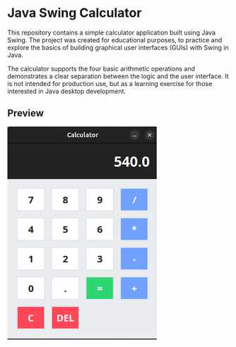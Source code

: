 # Java Swing Calculator

This repository contains a simple calculator application built using Java Swing. The project was created for educational purposes, to practice and explore the basics of building graphical user interfaces (GUIs) with Swing in Java.

The calculator supports the four basic arithmetic operations and demonstrates a clear separation between the logic and the user interface. It is not intended for production use, but as a learning exercise for those interested in Java desktop development.

<p align="center">
  <h2>Preview</h2>
  <img src="./assets/preview.png" alt="Calculator preview" />
</p>
